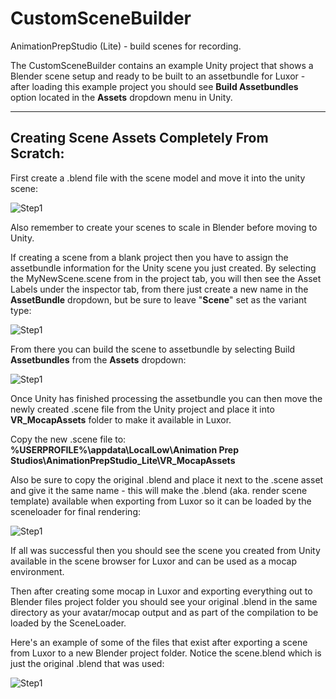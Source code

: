 # CustomSceneBuilder
AnimationPrepStudio (Lite) - build scenes for recording. 

The CustomSceneBuilder contains an example Unity project that shows a Blender scene setup and ready to be built to an assetbundle for Luxor - after loading this example project you should see **Build Assetbundles** option located in the **Assets** dropdown menu in Unity.

---

## Creating Scene Assets Completely From Scratch:

First create a .blend file with the scene model and move it into the unity scene:

![Step1](https://imgur.com/djdF40W.png)

Also remember to create your scenes to scale in Blender before moving to Unity.


If creating a scene from a blank project then you have to assign the assetbundle information for the Unity scene you just created. By selecting the MyNewScene.scene from in the project tab, you will then see the Asset Labels under the inspector tab, from there just create a new name in the **AssetBundle** dropdown, but be sure to leave "**Scene**" set as the variant type:

![Step1](https://imgur.com/nOw9AqE.png)

From there you can build the scene to assetbundle by selecting Build **Assetbundles** from the **Assets** dropdown:

![Step1](https://imgur.com/mytvIic.png)

Once Unity has finished processing the assetbundle you can then move the newly created .scene file from the Unity project and place it into **VR_MocapAssets** folder to make it available in Luxor. 

Copy the new .scene file to: **%USERPROFILE%\appdata\LocalLow\Animation Prep Studios\AnimationPrepStudio_Lite\VR_MocapAssets**

Also be sure to copy the original .blend and place it next to the .scene asset and give it the same name - this will make the .blend (aka. render scene template) available when exporting from Luxor so it can be loaded by the sceneloader for final rendering:

![Step1](https://imgur.com/lyLAfea.png)


If all was successful then you should see the scene you created from Unity available in the scene browser for Luxor and can be used as a mocap environment.

Then after creating some mocap in Luxor and exporting everything out to Blender files project folder you should see your original .blend in the same directory as your avatar/mocap output and as part of the compilation to be loaded by the SceneLoader. 

Here's an example of some of the files that exist after exporting a scene from Luxor to a new Blender project folder. Notice the scene.blend which is just the original .blend that was used:

![Step1](https://imgur.com/zuxcy8X.png)
